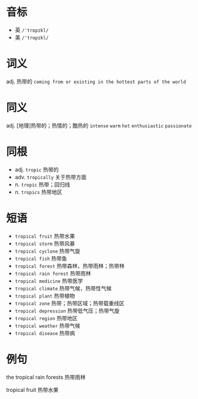 # 音标

- 英 `/ˈtrɒpɪkl/`
- 美 `/'trɑpɪkl/`

# 词义

adj. 热带的
`coming from or existing in the hottest parts of the world`

# 同义

adj. [地理]热带的；热情的；酷热的
`intense` `warm` `hot` `enthusiastic` `passionate`

# 同根

- adj. `tropic` 热带的
- adv. `tropically` 关于热带方面
- n. `tropic` 热带；回归线
- n. `tropics` 热带地区

# 短语

- `tropical fruit` 热带水果
- `tropical storm` 热带风暴
- `tropical cyclone` 热带气旋
- `tropical fish` 热带鱼
- `tropical forest` 热带森林，热带雨林；热带林
- `tropical rain forest` 热带雨林
- `tropical medicine` 热带医学
- `tropical climate` 热带气候，热带性气候
- `tropical plant` 热带植物
- `tropical zone` 热带；热带区域；热带载重线区
- `tropical depression` 热带低气压；热带气旋
- `tropical region` 热带地区
- `tropical weather` 热带气候
- `tropical disease` 热带病

# 例句

the tropical rain forests
热带雨林

tropical fruit
热带水果


